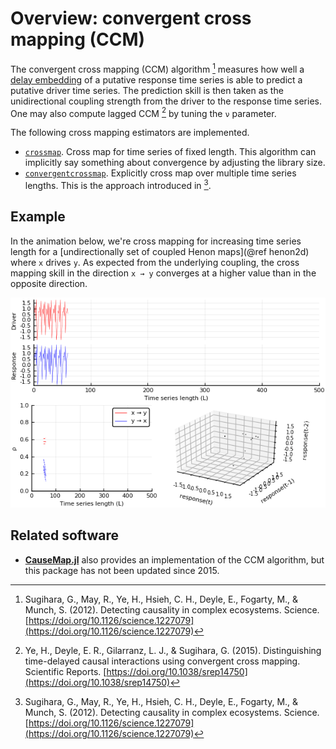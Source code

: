 # Overview: convergent cross mapping (CCM)

The convergent cross mapping (CCM) algorithm [^1] measures
how well a [delay embedding](../../glossary/embed.md) of a putative response time series
is able to predict a putative driver time series. The prediction skill is then taken
as the unidirectional coupling strength from the driver to the response time series.
One may also compute lagged CCM [^2] by tuning the `ν` parameter.

The following cross mapping estimators are implemented.

- [`crossmap`](crossmapping.md). Cross map for time series of fixed length. This algorithm can implicitly say something about convergence by adjusting the library size.
- [`convergentcrossmap`](convergentcrossmapping.md). Explicitly cross map over multiple time series lengths. This is the approach introduced in [^1].


## Example

In the animation below, we're cross mapping for increasing time series length for a
[undirectionally set of coupled Henon maps](@ref henon2d) where `x`
drives `y`. As expected from the underlying coupling, the cross mapping skill in the
direction `x → y` converges at a higher value than in the opposite direction.

![](henon2.gif)


## Related software

- **[CauseMap.jl](https://github.com/cyrusmaher/CauseMap.jl)** also provides an implementation of the CCM algorithm, but this package has not been updated since 2015.

[^1]:
    Sugihara, G., May, R., Ye, H., Hsieh, C. H., Deyle, E., Fogarty, M., & Munch, S. (2012). Detecting causality in complex ecosystems. Science. [https://doi.org/10.1126/science.1227079](https://doi.org/10.1126/science.1227079)
[^2]:
    Ye, H., Deyle, E. R., Gilarranz, L. J., & Sugihara, G. (2015). Distinguishing time-delayed causal interactions using convergent cross mapping. Scientific Reports. [https://doi.org/10.1038/srep14750](https://doi.org/10.1038/srep14750)
